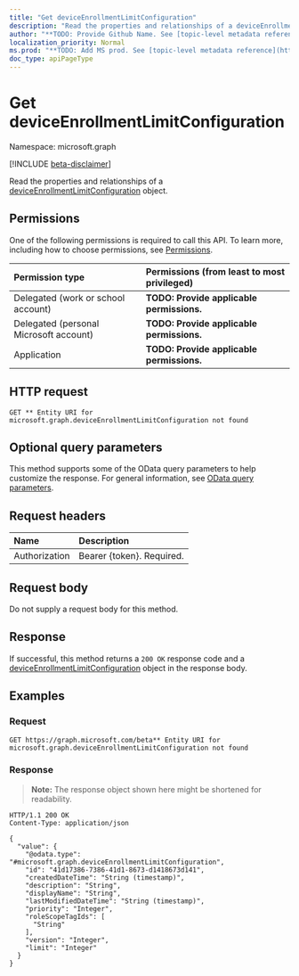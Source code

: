 ```yaml
---
title: "Get deviceEnrollmentLimitConfiguration"
description: "Read the properties and relationships of a deviceEnrollmentLimitConfiguration object."
author: "**TODO: Provide Github Name. See [topic-level metadata reference](https://msgo.azurewebsites.net/add/document/guidelines/metadata.html#topic-level-metadata)**"
localization_priority: Normal
ms.prod: "**TODO: Add MS prod. See [topic-level metadata reference](https://msgo.azurewebsites.net/add/document/guidelines/metadata.html#topic-level-metadata)**"
doc_type: apiPageType
---
```


# Get deviceEnrollmentLimitConfiguration
Namespace: microsoft.graph

[!INCLUDE [beta-disclaimer](../../includes/beta-disclaimer.md)]

Read the properties and relationships of a [deviceEnrollmentLimitConfiguration](../resources/deviceenrollmentlimitconfiguration.md) object.

## Permissions
One of the following permissions is required to call this API. To learn more, including how to choose permissions, see [Permissions](/graph/permissions-reference).

|Permission type|Permissions (from least to most privileged)|
|:---|:---|
|Delegated (work or school account)|**TODO: Provide applicable permissions.**|
|Delegated (personal Microsoft account)|**TODO: Provide applicable permissions.**|
|Application|**TODO: Provide applicable permissions.**|

## HTTP request

<!-- {
  "blockType": "ignored"
}
-->
``` http
GET ** Entity URI for microsoft.graph.deviceEnrollmentLimitConfiguration not found
```

## Optional query parameters
This method supports some of the OData query parameters to help customize the response. For general information, see [OData query parameters](/graph/query-parameters).

## Request headers
|Name|Description|
|:---|:---|
|Authorization|Bearer {token}. Required.|

## Request body
Do not supply a request body for this method.

## Response

If successful, this method returns a `200 OK` response code and a [deviceEnrollmentLimitConfiguration](../resources/deviceenrollmentlimitconfiguration.md) object in the response body.

## Examples

### Request
<!-- {
  "blockType": "request",
  "name": "get_deviceenrollmentlimitconfiguration"
}
-->
``` http
GET https://graph.microsoft.com/beta** Entity URI for microsoft.graph.deviceEnrollmentLimitConfiguration not found
```


### Response
>**Note:** The response object shown here might be shortened for readability.
<!-- {
  "blockType": "response",
  "truncated": true,
  "@odata.type": "microsoft.graph.deviceEnrollmentLimitConfiguration"
}
-->
``` http
HTTP/1.1 200 OK
Content-Type: application/json

{
  "value": {
    "@odata.type": "#microsoft.graph.deviceEnrollmentLimitConfiguration",
    "id": "41d17386-7386-41d1-8673-d1418673d141",
    "createdDateTime": "String (timestamp)",
    "description": "String",
    "displayName": "String",
    "lastModifiedDateTime": "String (timestamp)",
    "priority": "Integer",
    "roleScopeTagIds": [
      "String"
    ],
    "version": "Integer",
    "limit": "Integer"
  }
}
```

